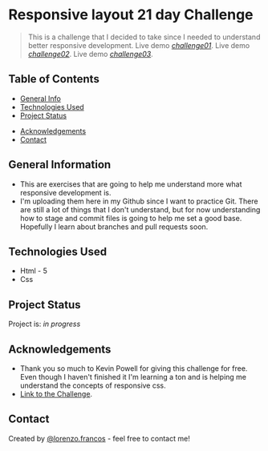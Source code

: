 # Responsive layout 21 day Challenge
> This is a challenge that I decided to take since I needed to understand better responsive development.
> Live demo [_challenge01_](https://www.example.com). <!-- If you have the project hosted somewhere, include the link here. -->
> Live demo [_challenge02_](https://www.example.com). <!-- If you have the project hosted somewhere, include the link here. -->
> Live demo [_challenge03_](https://www.example.com). <!-- If you have the project hosted somewhere, include the link here. -->

## Table of Contents
* [General Info](#general-information)
* [Technologies Used](#technologies-used)
* [Project Status](#project-status)
<!-- * [Room for Improvement](#room-for-improvement) -->
* [Acknowledgements](#acknowledgements)
* [Contact](#contact)
<!-- * [License](#license) -->


## General Information
- This are exercises that are going to help me understand more what responsive development is.
- I'm uploading them here in my Github since I want to practice Git. There are still a lot of things that I don't understand, but for now understanding how to stage and commit files is going to help me set a good base. Hopefully I learn about branches and pull requests soon.

## Technologies Used
- Html - 5
- Css

## Project Status

Project is: _in progress_


<!-- ## Room for Improvement
Include areas you believe need improvement / could be improved. Also add TODOs for future development.

Room for improvement:
- Improvement to be done 1
- Improvement to be done 2

To do:
- Feature to be added 1
- Feature to be added 2 -->


## Acknowledgements

- Thank you so much to Kevin Powell for giving this challenge for free. Even though I haven't finished it I'm learning a ton and is helping me understand the concepts of responsive css.
- [Link to the Challenge](https://www.example.com).


## Contact
Created by [@lorenzo.francos](https://www.lorenzofrancos.com) - feel free to contact me!


<!-- Optional -->
<!-- ## License -->
<!-- This project is open source and available under the [... License](). -->

<!-- You don't have to include all sections - just the one's relevant to your project -->
